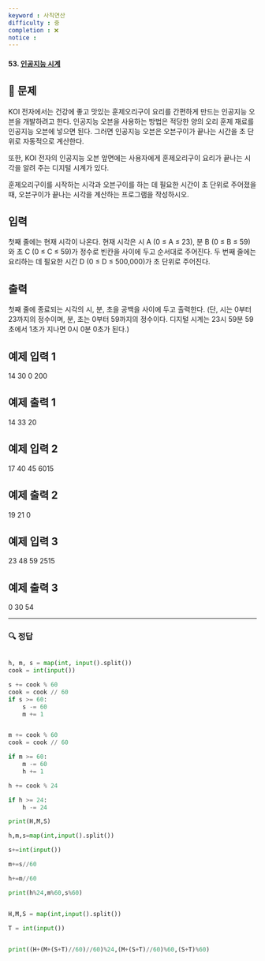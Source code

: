 ```yaml
---
keyword : 사칙연산
difficulty : 중
completion : ❌
notice : 
---
```


#### 53. [인공지능 시계](https://www.acmicpc.net/problem/2530)

## 📝 문제

KOI 전자에서는 건강에 좋고 맛있는 훈제오리구이 요리를 간편하게 만드는 인공지능 오븐을 개발하려고 한다. 인공지능 오븐을 사용하는 방법은 적당한 양의 오리 훈제 재료를 인공지능 오븐에 넣으면 된다. 그러면 인공지능 오븐은 오븐구이가 끝나는 시간을 초 단위로 자동적으로 계산한다. 

또한, KOI 전자의 인공지능 오븐 앞면에는 사용자에게 훈제오리구이 요리가 끝나는 시각을 알려 주는 디지털 시계가 있다.  

훈제오리구이를 시작하는 시각과 오븐구이를 하는 데 필요한 시간이 초 단위로 주어졌을 때, 오븐구이가 끝나는 시각을 계산하는 프로그램을 작성하시오.

## 입력

첫째 줄에는 현재 시각이 나온다. 현재 시각은 시 A (0 ≤ A ≤ 23), 분 B (0 ≤ B ≤ 59)와 초 C (0 ≤ C ≤ 59)가 정수로 빈칸을 사이에 두고 순서대로 주어진다. 두 번째 줄에는 요리하는 데 필요한 시간 D (0 ≤ D ≤ 500,000)가 초 단위로 주어진다.

## 출력

첫째 줄에 종료되는 시각의 시, 분, 초을 공백을 사이에 두고 출력한다. (단, 시는 0부터 23까지의 정수이며, 분, 초는 0부터 59까지의 정수이다. 디지털 시계는 23시 59분 59초에서 1초가 지나면 0시 0분 0초가 된다.)

## 예제 입력 1

14 30 0
200

## 예제 출력 1

14 33 20

## 예제 입력 2

17 40 45
6015

## 예제 출력 2

19 21 0

## 예제 입력 3

23 48 59
2515

## 예제 출력 3

0 30 54


---

### 🔍 정답

```python
  
h, m, s = map(int, input().split())
cook = int(input())

s += cook % 60
cook = cook // 60
if s >= 60:
    s -= 60
    m += 1


m += cook % 60
cook = cook // 60

if m >= 60:
    m -= 60
    h += 1

h += cook % 24

if h >= 24:
    h -= 24

print(H,M,S)
```

```python
h,m,s=map(int,input().split())

s+=int(input())

m+=s//60

h+=m//60

print(h%24,m%60,s%60)
```


```python

H,M,S = map(int,input().split())

T = int(input())

  
print((H+(M+(S+T)//60)//60)%24,(M+(S+T)//60)%60,(S+T)%60)

```